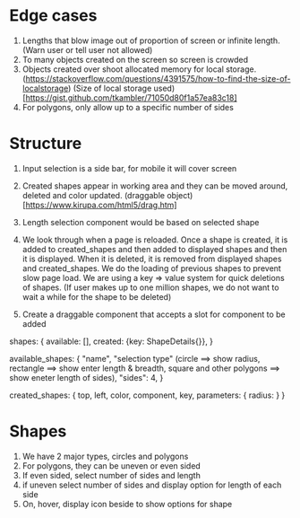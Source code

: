 Edge cases
=================
1. Lengths that blow image out of proportion of screen or infinite length. (Warn user or tell user not allowed)
2. To many objects created on the screen so screen is crowded
3. Objects created over shoot allocated memory for local storage. (https://stackoverflow.com/questions/4391575/how-to-find-the-size-of-localstorage) (Size of local storage used)[https://gist.github.com/tkambler/71050d80f1a57ea83c18]
4. For polygons, only allow up to a specific number of sides

Structure
===========
1. Input selection is a side bar, for mobile it will cover screen
2. Created shapes appear in working area and they can be moved around, deleted and color updated. (draggable object)[https://www.kirupa.com/html5/drag.htm]
3. Length selection component would be based on selected shape
4. We look through when a page is reloaded. Once a shape is created, it is added to created_shapes and then added to displayed shapes and then it is displayed. When it is deleted, it is removed from displayed shapes and created_shapes. We do the loading of previous shapes to prevent slow page load. We are using a key => value system for quick deletions of shapes. (If user makes up to one million shapes, we do not want to wait a while for the shape to be deleted)

5. Create a draggable component that accepts a slot for component to be added

shapes: {
    available: [],
    created: {key: ShapeDetails{}},
}

available_shapes: {
    "name",
    "selection type" (circle ==> show radius, rectangle ==> show enter length & breadth, square and other polygons ==> show eneter length of sides),
    "sides": 4,
}

created_shapes: {
    top,
    left,
    color,
    component,
    key,
    parameters: {
        radius:
    }
}

Shapes
==========
1. We have 2 major types, circles and polygons
2. For polygons, they can be uneven or even sided
3. If even sided, select number of sides and length
4. if uneven select number of sides and display option for length of each side
5. On, hover, display icon beside to show options for shape